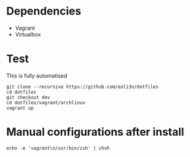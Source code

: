 # Dependencies

- Vagrant
- Virtualbox

# Test

This is fully automatised

```
git clone --recursive https://github.com/eoli3n/dotfiles
cd dotfiles
git checkout dev
cd dotfiles/vagrant/archlinux
vagrant up
```

# Manual configurations after install

```
echo -e 'vagrant\n/usr/bin/zsh' | chsh
```
